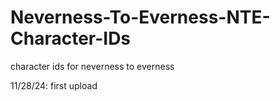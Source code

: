 # Neverness-To-Everness-NTE-Character-IDs
character ids for neverness to everness

11/28/24: first upload

